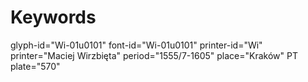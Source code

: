 # Keywords
glyph-id="Wi-01u0101"
font-id="Wi-01u0101"
printer-id="Wi"
printer="Maciej Wirzbięta"
period="1555/7-1605"
place="Kraków"
PT plate="570"
